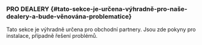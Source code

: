 ### PRO DEALERY {#tato-sekce-je-určena-výhradně-pro-naše-dealery-a-bude-věnována-problematice}

Tato sekce je výhradně určena pro obchodní partnery. Jsou zde pokyny pro instalace, případně řešení problémů.



